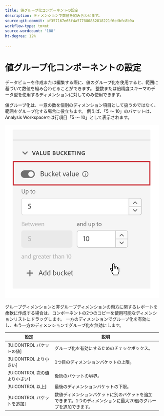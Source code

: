 ```yaml
---
title: 値グループ化コンポーネントの設定
description: ディメンションで数値を組み合わせます。
source-git-commit: af357167e65f4a577880832818221f6edbfc8b0a
workflow-type: tm+mt
source-wordcount: '188'
ht-degree: 12%

---
```



# 値グループ化コンポーネントの設定

データビューを作成または編集する際に、値のグループ化を使用すると、範囲に基づいて数値を組み合わせることができます。 整数または倍精度スキーマのデータ型を使用するディメンションに対してのみ使用できます。

値グループ化は、一意の数を個別のディメンション項目として扱うのではなく、範囲をグループ化する場合に役立ちます。 例えば、「5 ～ 10」のバケットは、Analysis Workspaceでは行項目「5 ～ 10」として表示されます。

![値のバケット化](../assets/value-bucketing.png)

グループディメンションと非グループディメンションの両方に関するレポートを柔軟に作成する場合は、コンポーネントの2つのコピーを使用可能なディメンションリストにドラッグします。 一方のディメンションでグループ化を有効にし、もう一方のディメンションでグループ化を無効にします。

| 設定 | 説明 |
| --- | --- |
| [!UICONTROL バケットの値] | グループ化を有効にするためのチェックボックス。 |
| [!UICONTROL より小さい] | 1つ目のディメンションバケットの上限。 |
|  [!UICONTROL 次の値より小さい] | 後続のバケットの境界。 |
| [!UICONTROL 以上] | 最後のディメンションバケットの下限。 |
| [!UICONTROL バケットを追加] | 数値ディメンションバケットに別のバケットを追加できます。1つのディメンションに最大20個のグループを追加できます。 |
